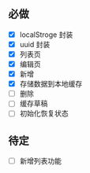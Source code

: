 ## 必做
* [x] localStroge 封装
* [x] uuid 封装
* [x] 列表页
* [x] 编辑页
* [x] 新增
* [x] 存储数据到本地缓存
* [ ] 删除
* [ ] 缓存草稿
* [ ] 初始化恢复状态

## 待定
* [ ] 新增列表功能
